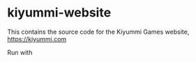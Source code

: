 # kiyummi-website
This contains the source code for the Kiyummi Games website, https://kiyummi.com
  
Run with  
    
